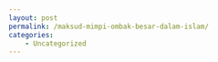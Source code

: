 ```yaml
---
layout: post
permalink: /maksud-mimpi-ombak-besar-dalam-islam/
categories:
    - Uncategorized
---
```


